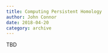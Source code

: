 ```yaml
---
title: Computing Persistent Homology
author: John Connor
date: 2018-04-20
category: archive
---
```


TBD
